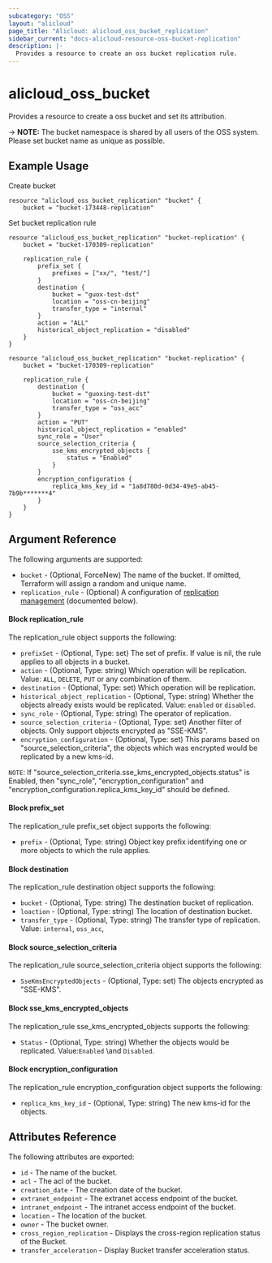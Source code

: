 ```yaml
---
subcategory: "OSS"
layout: "alicloud"
page_title: "Alicloud: alicloud_oss_bucket_replication"
sidebar_current: "docs-alicloud-resource-oss-bucket-replication"
description: |-
  Provides a resource to create an oss bucket replication rule.
---
```


# alicloud\_oss\_bucket

Provides a resource to create a oss bucket and set its attribution.

-> **NOTE:** The bucket namespace is shared by all users of the OSS system. Please set bucket name as unique as possible.


## Example Usage

Create bucket

```
resource "alicloud_oss_bucket_replication" "bucket" {
    bucket = "bucket-173448-replication"
```

Set bucket replication rule

```
resource "alicloud_oss_bucket_replication" "bucket-replication" {
    bucket = "bucket-170309-replication"

    replication_rule {
        prefix_set {
            prefixes = ["xx/", "test/"]
        }
        destination {
            bucket = "guox-test-dst"
            location = "oss-cn-beijing"
            transfer_type = "internal"
        }
        action = "ALL"
        historical_object_replication = "disabled"
    }
}

resource "alicloud_oss_bucket_replication" "bucket-replication" {
    bucket = "bucket-170309-replication"

    replication_rule {
        destination {
            bucket = "guoxing-test-dst"
            location = "oss-cn-beijing"
            transfer_type = "oss_acc"
        }
        action = "PUT"
        historical_object_replication = "enabled"
        sync_role = "User"
        source_selection_criteria {
            sse_kms_encrypted_objects {
                status = "Enabled"
            }
        }
        encryption_configuration {
            replica_kms_key_id = "1a8d780d-0d34-49e5-ab45-7b9b*******4"
        }
    }
}
```

## Argument Reference

The following arguments are supported:

* `bucket` - (Optional, ForceNew) The name of the bucket. If omitted, Terraform will assign a random and unique name.
* `replication_rule` - (Optional) A configuration of [replication management](https://www.alibabacloud.com/help/zh/doc-detail/31905.html) (documented below).

#### Block replication_rule

The replication_rule object supports the following:

* `prefixSet` - (Optional, Type: set) The set of prefix. If value is nil, the rule applies to all objects in a bucket.
* `action` - (Optional, Type: string) Which operation will be replication. Value: `ALL`, `DELETE`, `PUT` or any combination of them.
* `destination` - (Optional, Type: set) Which operation will be replication.
* `historical_object_replication` - (Optional, Type: string) Whether the objects already exists would be replicated. Value: `enabled` or `disabled`.
* `sync_role` - (Optional, Type: string) The operator of replication.
* `source_selection_criteria` - (Optional, Type: set) Another filter of objects. Only support objects encrypted as "SSE-KMS".
* `encryption_configuration` - (Optional, Type: set) This params based on "source_selection_criteria", the objects which was encrypted would be replicated by a new kms-id.

`NOTE`: If "source_selection_criteria.sse_kms_encrypted_objects.status" is Enabled, then "sync_role", "encryption_configuration" and "encryption_configuration.replica_kms_key_id" should be defined.

#### Block prefix_set

The replication_rule prefix_set object supports the following:

* `prefix` - (Optional, Type: string) Object key prefix identifying one or more objects to which the rule applies. 

#### Block destination

The replication_rule destination object supports the following:

* `bucket` - (Optional, Type: string) The destination bucket of replication.
* `loaction` - (Optional, Type: string) The location of destination bucket.
* `transfer_type` - (Optional, Type: string) The transfer type of replication. Value: `internal`, `oss_acc`,

#### Block source_selection_criteria

The replication_rule source_selection_criteria object supports the following:

* `SseKmsEncryptedObjects` - (Optional, Type: set) The objects encrypted as "SSE-KMS".

#### Block sse_kms_encrypted_objects

The replication_rule sse_kms_encrypted_objects supports the following:

* `Status` - (Optional, Type: string) Whether the objects would be replicated. Value:`Enabled` \and `Disabled`.

#### Block encryption_configuration

The replication_rule encryption_configuration object supports the following:

* `replica_kms_key_id` - (Optional, Type: string) The new kms-id for the objects.

## Attributes Reference

The following attributes are exported:

* `id` - The name of the bucket.
* `acl` - The acl of the bucket.
* `creation_date` - The creation date of the bucket.
* `extranet_endpoint` - The extranet access endpoint of the bucket.
* `intranet_endpoint` - The intranet access endpoint of the bucket.
* `location` - The location of the bucket.
* `owner` - The bucket owner.
* `cross_region_replication` - Displays the cross-region replication status of the Bucket.
* `transfer_acceleration` - Display Bucket transfer acceleration status.
